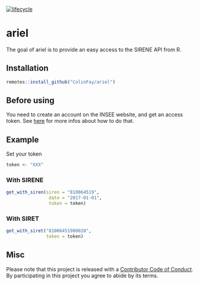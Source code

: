 
<!-- README.md is generated from README.Rmd. Please edit that file -->

[![lifecycle](https://img.shields.io/badge/lifecycle-experimental-orange.svg)](https://www.tidyverse.org/lifecycle/#experimental)

# ariel

The goal of ariel is to provide an easy access to the SIRENE API from R.

## Installation

``` r
remotes::install_github("ColinFay/ariel")
```

## Before using

You need to create an account on the INSEE website, and get an access
token. See
[here](https://api.insee.fr/catalogue/site/themes/wso2/subthemes/insee/pages/help.jag)
for more infos about how to do that.

## Example

Set your token

``` r
token <- "XXX"
```

### With SIRENE

``` r
get_with_siren(siren = "810064519",
                date = "2017-01-01",
                token = token)
```

### With SIRET

``` r
get_with_siret("81006451900020", 
               token = token)
```

## Misc

Please note that this project is released with a [Contributor Code of
Conduct](CODE_OF_CONDUCT.md). By participating in this project you agree
to abide by its terms.
